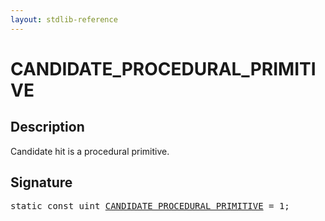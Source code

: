 ```yaml
---
layout: stdlib-reference
---
```


# CANDIDATE_PROCEDURAL_PRIMITIVE

## Description

Candidate hit is a procedural primitive.


## Signature
<pre>
<span class='code_keyword'>static</span> <span class='code_keyword'>const</span> <span class="code_keyword">uint</span> <a href="/stdlib-reference/global-decls/candidate_procedural_primitive-012345678abcdefghijlmnopqrst" class="code_var">CANDIDATE_PROCEDURAL_PRIMITIVE</a> = 1;
</pre>

